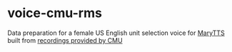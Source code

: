 # voice-cmu-rms

Data preparation for a female US English unit selection voice for [MaryTTS](http://mary.dfki.de/) built from [recordings provided by CMU](http://festvox.org/cmu_arctic/)
